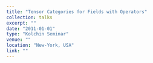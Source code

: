 ```yaml
---
title: "Tensor Categories for Fields with Operators"
collection: talks
excerpt: ""
date: "2011-01-01"
type: "Kolchin Seminar"
venue: ""
location: "New-York, USA"
link: ""
---
```


